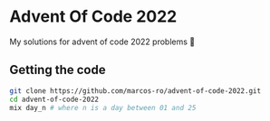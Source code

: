 # Advent Of Code 2022

My solutions for advent of code 2022 problems 🎅

## Getting the code

```bash
git clone https://github.com/marcos-ro/advent-of-code-2022.git
cd advent-of-code-2022
mix day_n # where n is a day between 01 and 25
```
